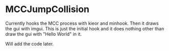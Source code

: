 # MCCJumpCollision

Currently hooks the MCC process with kieor and minhook. Then it draws the gui with imgui. This is just the initial hook and it does nothing other than draw the gui with "Hello World" in it. 

Will add the code later. 